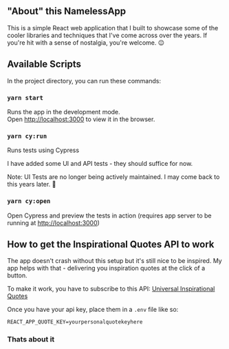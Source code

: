 ## "About" this NamelessApp
This is a simple React web application that I built to showcase some of the cooler libraries and techniques that I've come across over the years. If you're hit with a sense of nostalgia, you're welcome. 😉

## Available Scripts 

In the project directory, you can run these commands:

### `yarn start`

Runs the app in the development mode.<br />
Open [http://localhost:3000](http://localhost:3000) to view it in the browser.

### `yarn cy:run`

Runs tests using Cypress

I have added some UI and API tests - they should suffice for now.

Note: UI Tests are no longer being actively maintained. I may come back to this years later. 🤷

### `yarn cy:open`

Open Cypress and preview the tests in action (requires app server to be running at [http://localhost:3000](http://localhost:3000))

## How to get the Inspirational Quotes API to work

The app doesn't crash without this setup but it's still nice to be inspired. My app helps with that - delivering you inspiration quotes at the click of a button.

To make it work, you have to subscribe to this API: 
[Universal Inspirational Quotes](https://rapidapi.com/HealThruWords/api/universal-inspirational-quotes/endpoints)

Once you have your api key, place them in a `.env` file like so:
```shell
REACT_APP_QUOTE_KEY=yourpersonalquotekeyhere
```

### Thats about it 

